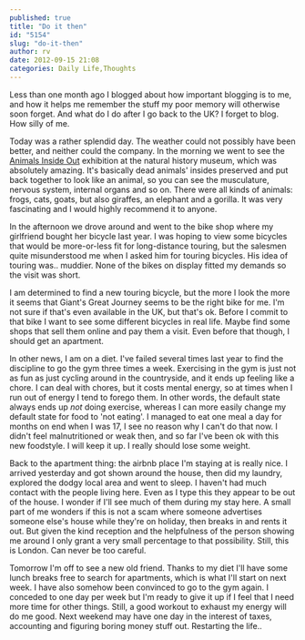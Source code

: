 ```yaml
---
published: true
title: "Do it then"
id: "5154"
slug: "do-it-then"
author: rv
date: 2012-09-15 21:08
categories: Daily Life,Thoughts
---
```

Less than one month ago I blogged about how important blogging is to me, and how it helps me remember the stuff my poor memory will otherwise soon forget. And what do I do after I go back to the UK? I forget to blog. How silly of me.

Today was a rather splendid day. The weather could not possibly have been better, and neither could the company. In the morning we went to see the <a href="http://www.nhm.ac.uk/visit-us/whats-on/temporary-exhibitions/animal-inside-out/index.html" target="_blank">Animals Inside Out</a> exhibition at the natural history museum, which was absolutely amazing. It's basically dead animals' insides preserved and put back together to look like an animal, so you can see the musculature, nervous system, internal organs and so on. There were all kinds of animals: frogs, cats, goats, but also giraffes, an elephant and a gorilla. It was very fascinating and I would highly recommend it to anyone.

In the afternoon we drove around and went to the bike shop where my girlfriend bought her bicycle last year. I was hoping to view some bicycles that would be more-or-less fit for long-distance touring, but the salesmen quite misunderstood me when I asked him for touring bicycles. His idea of touring was.. muddier. None of the bikes on display fitted my demands so the visit was short.

I am determined to find a new touring bicycle, but the more I look the more it seems that Giant's Great Journey seems to be the right bike for me. I'm not sure if that's even available in the UK, but that's ok. Before I commit to that bike I want to see some different bicycles in real life. Maybe find some shops that sell them online and pay them a visit. Even before that though, I should get an apartment.

In other news, I am on a diet. I've failed several times last year to find the discipline to go the gym three times a week. Exercising in the gym is just not as fun as just cycling around in the countryside, and it ends up feeling like a chore. I can deal with chores, but it costs mental energy, so at times when I run out of energy I tend to forego them. In other words, the default state always ends up *not* doing exercise, whereas I can more easily change my default state for food to 'not eating'. I managed to eat one meal a day for months on end when I was 17, I see no reason why I can't do that now. I didn't feel malnutritioned or weak then, and so far I've been ok with this new foodstyle. I will keep it up. I really should lose some weight.

Back to the apartment thing: the airbnb place I'm staying at is really nice. I arrived yesterday and got shown around the house, then did my laundry, explored the dodgy local area and went to sleep. I haven't had much contact with the people living here. Even as I type this they appear to be out of the house. I wonder if I'll see much of them during my stay here. A small part of me wonders if this is not a scam where someone advertises someone else's house while they're on holiday, then breaks in and rents it out. But given the kind reception and the helpfulness of the person showing me around I only grant a very small percentage to that possibility. Still, this is London. Can never be too careful.

Tomorrow I'm off to see a new old friend. Thanks to my diet I'll have some lunch breaks free to search for apartments, which is what I'll start on next week. I have also somehow been convinced to go to the gym again. I conceded to one day per week but I'm ready to give it up if I feel that I need more time for other things. Still, a good workout to exhaust my energy will do me good. Next weekend may have one day in the interest of taxes, accounting and figuring boring money stuff out. Restarting the life..
